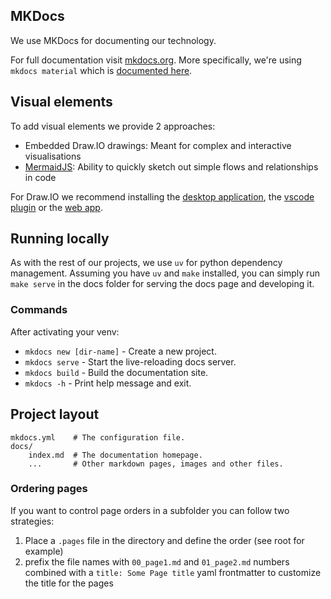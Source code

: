 ## MKDocs

We use MKDocs for documenting our technology.

For full documentation visit [mkdocs.org](https://www.mkdocs.org). More specifically, we're using `mkdocs material` which is [documented here](https://squidfunk.github.io/mkdocs-material/).

## Visual elements

To add visual elements we provide 2 approaches:

- Embedded Draw.IO drawings: Meant for complex and interactive visualisations
- [MermaidJS](https://mermaid.js.org/syntax): Ability to quickly sketch out simple flows and relationships in code

For Draw.IO we recommend installing the [desktop application](https://formulae.brew.sh/cask/drawio#default), the [vscode plugin](https://marketplace.visualstudio.com/items?itemName=hediet.vscode-drawio) or the [web app](https://app.diagrams.net/).


## Running locally

As with the rest of our projects, we use `uv` for python dependency management. Assuming you have `uv` and `make` installed, you can simply run `make serve` in the docs folder for serving the docs page and developing it.

### Commands

After activating your venv:

* `mkdocs new [dir-name]` - Create a new project.
* `mkdocs serve` - Start the live-reloading docs server.
* `mkdocs build` - Build the documentation site.
* `mkdocs -h` - Print help message and exit.

## Project layout

    mkdocs.yml    # The configuration file.
    docs/
        index.md  # The documentation homepage.
        ...       # Other markdown pages, images and other files.

### Ordering pages

If you want to control page orders in a subfolder you can follow two strategies:

1. Place a `.pages` file in the directory and define the order (see root for example)
2. prefix the file names with `00_page1.md` and `01_page2.md` numbers combined with a `title: Some Page title` yaml frontmatter to customize the title for the pages